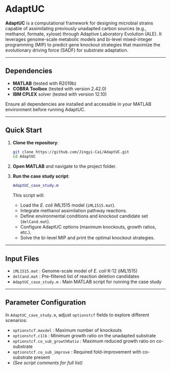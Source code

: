 # AdaptUC

**AdaptUC** is a computational framework for designing microbial strains capable of assimilating previously unadapted carbon sources (e.g., methanol, formate, xylose) through Adaptive Laboratory Evolution (ALE). It leverages genome-scale metabolic models and bi-level mixed-integer programming (MIP) to predict gene knockout strategies that maximize the evolutionary driving force (SADF) for substrate adaptation.

---

## Dependencies

- **MATLAB** (tested with R2019b)
- **COBRA Toolbox** (tested with version 2.42.0)
- **IBM CPLEX** solver (tested with version 12.10)

Ensure all dependencies are installed and accessible in your MATLAB environment before running AdaptUC.

---

##  Quick Start

1. **Clone the repository**:
   ```bash
   git clone https://github.com/Jingyi-Cai/AdaptUC.git
   cd AdaptUC
   ```

2. **Open MATLAB** and navigate to the project folder.

3. **Run the case study script**:
   ```matlab
   AdaptUC_case_study.m
   ```
   This script will:
   - Load the *E. coli* iML1515 model (`iML1515.mat`).
   - Integrate methanol assimilation pathway reactions.
   - Define environmental conditions and knockout candidate set (`delCand.mat`).
   - Configure AdaptUC options (maximum knockouts, growth ratios, etc.).
   - Solve the bi-level MIP and print the optimal knockout strategies.

---

## Input Files

- `iML1515.mat` : Genome-scale model of *E. coli* K-12 (iML1515)
- `delCand.mat` : Pre-filtered list of reaction deletion candidates
- `AdaptUC_case_study.m` : Main MATLAB script for running the case study

---


## Parameter Configuration

In `AdaptUC_case_study.m`, adjust `optionstcf` fields to explore different scenarios:

- `optionstcf.maxdel` : Maximum number of knockouts 
- `optionstcf.c1lb` : Minimum growth ratio on the unadapted substrate
- `optionstcf.co_sub_growthRatio` : Maximum reduced growth ratio on co-substrate
- `optionstcf.co_sub_improve` : Required fold-improvement with co-substrate present
- *(See script comments for full list)*
